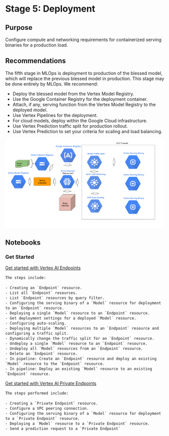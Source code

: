 # Stage 5: Deployment

## Purpose

Configure compute and networking requirements for containerized serving binaries for a production load.


## Recommendations  

The fifth stage in MLOps is deployment to production of the blessed model, which will replace the previous blessed model in production. This stage may be done entirely by MLOps. We recommend:

- Deploy the blessed model from the Vertex Model Registry.
- Use the Google Container Registry for the deployment container.
- Attach, if any, serving function from the Vertex Model Registry to the deployed model.
- Use Vertex Pipelines for the deployment.
- For cloud models, deploy within the Google Cloud infrastructure.
- Use Vertex Prediction traffic split for production rollout.
- Use Vertex Prediction to set your criteria for scaling and load balancing.


<img src='stage5.png'>

## Notebooks

### Get Started


[Get started with Vertex AI Endpoints](get_started_with_vertex_endpoints.ipynb)

```
The steps include:

- Creating an `Endpoint` resource.
- List all `Endpoint` resources.
- List `Endpoint` resources by query filter.
- Configuring the serving binary of a `Model` resource for deployment to an `Endpoint` resource.
- Deploying a single `Model` resource to an `Endpoint` resource.
- Get deployment settings for a deployed `Model` resource.
- Configuring auto-scaling.
- Deploying multiple `Model` resources to an `Endpoint` resource and configuring a traffic split.
- Dynamically change the traffic split for an `Endpoint` resource.
- Undeploy a single `Model` resource to an `Endpoint` resource.
- Undeploy all `Model` resources from an `Endpoint` resource.
- Delete an `Endpoint` resource.
- In pipeline: Create an `Endpoint` resource and deploy an existing `Model` resource to the `Endpoint` resource.
- In pipeline: Deploy an existing `Model` resource to an existing `Endpoint` resource.
```

[Get started with Vertex AI Private Endpoints](get_started_with_vertex_private_endpoints.ipynb)

```
The steps performed include:

- Creating a `Private Endpoint` resource.
- Configure a VPC peering connection.
- Configuring the serving binary of a `Model` resource for deployment to a `Private Endpoint` resource.
- Deploying a `Model` resource to a `Private Endpoint` resource.
- Send a prediction request to a `Private Endpoint`
```
